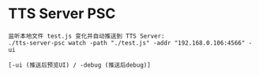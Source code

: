 # TTS Server PSC

```shell
监听本地文件 test.js 变化并自动推送到 TTS Server:
./tts-server-psc watch -path "./test.js" -addr "192.168.0.106:4566" -ui

[-ui (推送后预览UI) / -debug (推送后debug)]
```
